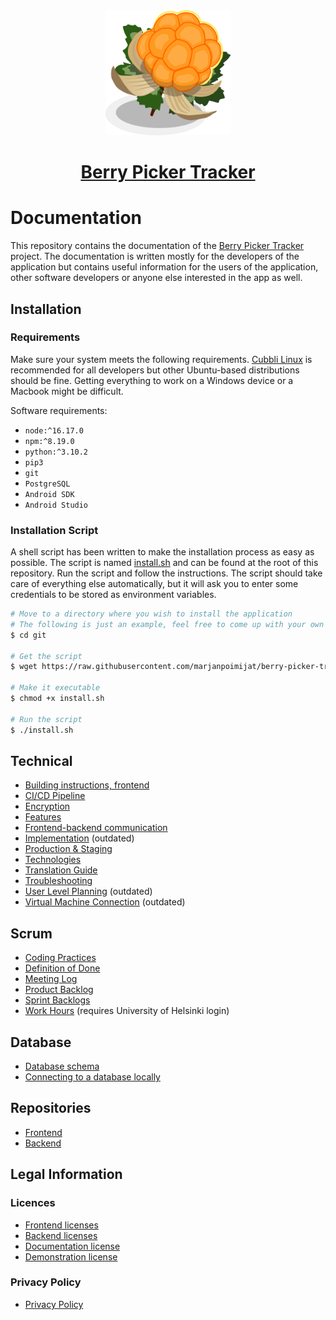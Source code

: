 <div align="center">
  <img
    alt="Berry Picker Tracker logo"
    height=200
    src="docs/images/logo.png"
    title="Berry Picker Tracker logo"
    width=200
  />
  <h1>
    <a href="https://github.com/marjanpoimijat">
      Berry Picker Tracker
    </a>
  </h1>
</div>

# Documentation

This repository contains the documentation of the [Berry Picker Tracker](https://github.com/marjanpoimijat) project. The documentation is written mostly for the developers of the application but contains useful information for the users of the application, other software developers or anyone else interested in the app as well.

## Installation

### Requirements

Make sure your system meets the following requirements. [Cubbli Linux](https://wiki.helsinki.fi/display/it4sci/Cubbli+Linux) is recommended for all developers but other Ubuntu-based distributions should be fine. Getting everything to work on a Windows device or a Macbook might be difficult.

Software requirements:

- `node:^16.17.0`
- `npm:^8.19.0`
- `python:^3.10.2`
- `pip3`
- `git`
- `PostgreSQL`
- `Android SDK`
- `Android Studio`

### Installation Script

A shell script has been written to make the installation process as easy as possible. The script is named [install.sh](install.sh) and can be found at the root of this repository. Run the script and follow the instructions. The script should take care of everything else automatically, but it will ask you to enter some credentials to be stored as environment variables.

```bash
# Move to a directory where you wish to install the application
# The following is just an example, feel free to come up with your own
$ cd git

# Get the script
$ wget https://raw.githubusercontent.com/marjanpoimijat/berry-picker-tracker-docs/main/install.sh

# Make it executable
$ chmod +x install.sh

# Run the script
$ ./install.sh
```

## Technical

- [Building instructions, frontend](docs/frontend_building_instructions.md)
- [CI/CD Pipeline](docs/cicd_pipeline.md)
- [Encryption](docs/encryption.md)
- [Features](docs/features.md)
- [Frontend-backend communication](docs/frontend_backend_requests.md)
- [Implementation](docs/implementation.md) (outdated)
- [Production & Staging](docs/production_and_staging.md)
- [Technologies](docs/technologies.md)
- [Translation Guide](docs/translations.md)
- [Troubleshooting](docs/troubleshooting.md)
- [User Level Planning](docs/user_level_planning.md) (outdated)
- [Virtual Machine Connection](docs/virtual_machine_connection.md) (outdated)

## Scrum

- [Coding Practices](docs/coding_practices.md)
- [Definition of Done](docs/definition_of_done.md)
- [Meeting Log](docs/meeting_log.md)
- [Product Backlog](https://github.com/orgs/marjanpoimijat/projects/3)
- [Sprint Backlogs](https://github.com/orgs/marjanpoimijat/projects)
- [Work Hours](https://helsinkifi-my.sharepoint.com/:x:/g/personal/kajy_ad_helsinki_fi/EVqaF5z1-9pBt4fEqOvs6E0B5plAijWjgKxFrGQQqV2kSg?e=Iay2EU) (requires University of Helsinki login)
## Database

- [Database schema](docs/images/bpt_schema.png)
- [Connecting to a database locally](docs/local_database.md)

## Repositories

- [Frontend](https://github.com/marjanpoimijat/berry-picker-tracker)
- [Backend](https://github.com/marjanpoimijat/berry-picker-tracker-server)

## Legal Information

### Licences

- [Frontend licenses](https://github.com/marjanpoimijat/berry-picker-tracker/tree/main/licenses)
- [Backend licenses](https://github.com/marjanpoimijat/berry-picker-tracker-server/tree/main/licenses)
- [Documentation license](LICENSE.md)
- [Demonstration license](https://github.com/marjanpoimijat/marjanpoimijat.github.io/blob/main/LICENSE)

### Privacy Policy

- [Privacy Policy](privacy_policies.md)
